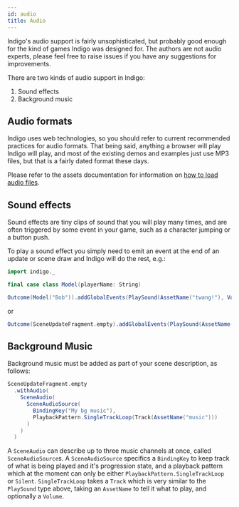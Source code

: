 ```yaml
---
id: audio
title: Audio
---
```


Indigo's audio support is fairly unsophisticated, but probably good enough for the kind of games Indigo was designed for. The authors are not audio experts, please feel free to raise issues if you have any suggestions for improvements.

There are two kinds of audio support in Indigo:

1. Sound effects
2. Background music

## Audio formats

Indigo uses web technologies, so you should refer to current recommended practices for audio formats. That being said, anything a browser will play Indigo will play, and most of the existing demos and examples just use MP3 files, but that is a fairly dated format these days.

Please refer to the assets documentation for information on [how to load audio files](platform/assets.md).

## Sound effects

Sound effects are tiny clips of sound that you will play many times, and are often triggered by some event in your game, such as a character jumping or a button push.

To play a sound effect you simply need to emit an event at the end of an update or scene draw and Indigo will do the rest, e.g.:

```scala mdoc:silent
import indigo._

final case class Model(playerName: String)

Outcome(Model("Bob")).addGlobalEvents(PlaySound(AssetName("twang!"), Volume(0.5)))
```

or

```scala mdoc:silent
Outcome(SceneUpdateFragment.empty).addGlobalEvents(PlaySound(AssetName("bounce"), Volume.Max))
```

## Background Music

Background music must be added as part of your scene description, as follows:

```scala mdoc:silent
SceneUpdateFragment.empty
  .withAudio(
    SceneAudio(
      SceneAudioSource(
        BindingKey("My bg music"),
        PlaybackPattern.SingleTrackLoop(Track(AssetName("music")))
      )
    )
  )
```

A `SceneAudio` can describe up to three music channels at once, called `SceneAudioSource`s. A `SceneAudioSource` specifics a `BindingKey` to keep track of what is being played and it's progression state, and a playback pattern which at the moment can only be either `PlaybackPattern.SingleTrackLoop` or `Silent`. `SingleTrackLoop` takes a `Track` which is very similar to the `PlaySound` type above, taking an `AssetName` to tell it what to play, and optionally a `Volume`.
